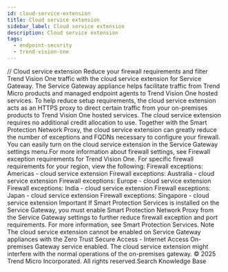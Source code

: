 ```yaml
---
id: cloud-service-extension
title: Cloud service extension
sidebar_label: Cloud service extension
description: Cloud service extension
tags:
  - endpoint-security
  - trend-vision-one
---
```


/*<![CDATA[*/ $('#title').html($('meta[name=map-description]').attr('content')); /*]]>*/ Cloud service extension Reduce your firewall requirements and filter Trend Vision One traffic with the cloud service extension for Service Gateway. The Service Gateway appliance helps facilitate traffic from Trend Micro products and managed endpoint agents to Trend Vision One hosted services. To help reduce setup requirements, the cloud service extension acts as an HTTPS proxy to direct certain traffic from your on-premises products to Trend Vision One hosted services. The cloud service extension requires no additional credit allocation to use. Together with the Smart Protection Network Proxy, the cloud service extension can greatly reduce the number of exceptions and FQDNs necessary to configure your firewall. You can easily turn on the cloud service extension in the Service Gateway settings menu.For more information about firewall settings, see Firewall exception requirements for Trend Vision One. For specific firewall requirements for your region, view the following: Firewall exceptions: Americas - cloud service extension Firewall exceptions: Australia - cloud service extension Firewall exceptions: Europe - cloud service extension Firewall exceptions: India - cloud service extension Firewall exceptions: Japan - cloud service extension Firewall exceptions: Singapore - cloud service extension Important If Smart Protection Services is installed on the Service Gateway, you must enable Smart Protection Network Proxy from the Service Gateway settings to further reduce firewall exception and port requirements. For more information, see Smart Protection Services. Note The cloud service extension cannot be enabled on Service Gateway appliances with the Zero Trust Secure Access - Internet Access On-premises Gateway service enabled. The cloud service extension might interfere with the normal operations of the on-premises gateway. © 2025 Trend Micro Incorporated. All rights reserved.Search Knowledge Base
